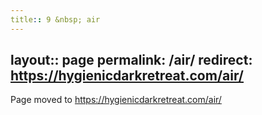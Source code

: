 ```yaml
---
title:: 9 &nbsp; air
---
```

layout:: page
permalink: /air/
redirect: https://hygienicdarkretreat.com/air/
---

Page moved to <https://hygienicdarkretreat.com/air/>

